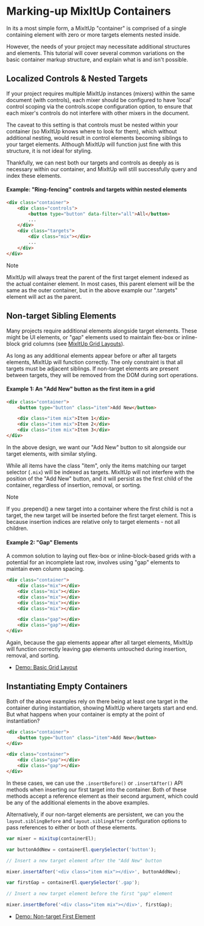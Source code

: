 # Marking-up MixItUp Containers

In its a most simple form, a MixItUp "container" is comprised of a single containing element with zero or more targets elements nested inside.

However, the needs of your project may necessitate additional structures and elements. This tutorial will cover several common variations on the basic container markup structure, and explain what is and isn't possible.

## Localized Controls & Nested Targets

If your project requires multiple MixItUp instances (mixers) within the same document (with controls), each mixer should be configured to have 'local' control scoping via the controls.scope configuration option, to ensure that each mixer's controls do not interfere with other mixers in the document.

The caveat to this setting is that controls must be nested within your container (so MixItUp knows where to look for them), which without additional nesting, would result in control elements becoming siblings to your target elements. Although MixItUp will function just fine with this structure, it is not ideal for styling.

Thankfully, we can nest both our targets and controls as deeply as is necessary within our container, and MixItUp will still successfully query and index these elements.

#### Example: "Ring-fencing" controls and targets within nested elements

```html
<div class="container">
    <div class="controls">
        <button type="button" data-filter="all">All</button>
        ...
    </div>
    <div class="targets">
        <div class="mix"></div>
        ...
    </div>
</div>
```

> [!NOTE]
> MixItUp will always treat the parent of the first target element indexed as the actual container element. In most cases, this parent element will be the same as the outer container, but in the above example our ".targets" element will act as the parent.

## Non-target Sibling Elements

Many projects require additional elements alongside target elements. These might be UI elements, or "gap" elements used to maintain flex-box or inline-block grid columns (see [MixItUp Grid Layouts](./mixitup-grid-layouts.md)).

As long as any additional elements appear before or after all targets elements, MixItUp will function correctly. The only constraint is that all targets must be adjacent siblings. If non-target elements are present between targets, they will be removed from the DOM during sort operations.

#### Example 1: An "Add New" button as the first item in a grid

```html
<div class="container">
    <button type="button" class="item">Add New</button>

    <div class="item mix">Item 1</div>
    <div class="item mix">Item 2</div>
    <div class="item mix">Item 3</div>
</div>
```

In the above design, we want our "Add New" button to sit alongside our target elements, with similar styling.

While all items have the class "item", only the items matching our target selector (`.mix`) will be indexed as targets. MixItUp will not interfere with the position of the "Add New" button, and it will persist as the first child of the container, regardless of insertion, removal, or sorting.

> [!NOTE]
> If you .prepend() a new target into a container where the first child is not a target, the new target will be inserted before the first target element. This is because insertion indices are relative only to target elements - not all children.

#### Example 2: "Gap" Elements

A common solution to laying out flex-box or inline-block-based grids with a potential for an incomplete last row, involves using "gap" elements to maintain even column spacing.

```html
<div class="container">
    <div class="mix"></div>
    <div class="mix"></div>
    <div class="mix"></div>
    <div class="mix"></div>
    <div class="mix"></div>

    <div class="gap"></div>
    <div class="gap"></div>
</div>
```

Again, because the gap elements appear after all target elements, MixItUp will function correctly leaving gap elements untouched during insertion, removal, and sorting.

- [Demo: Basic Grid Layout](https://patrickkunka.github.io/mixitup/demos/basic)

## Instantiating Empty Containers

Both of the above examples rely on there being at least one target in the container during instantiation, showing MixItUp where targets start and end. But what happens when your container is empty at the point of instantiation?

```html
<div class="container">
    <button type="button" class="item">Add New</button>
</div>
```

```html
<div class="container">
    <div class="gap"></div>
    <div class="gap"></div>
</div>
```

In these cases, we can use the `.insertBefore()` or `.insertAfter()` API methods when inserting our first target into the container. Both of these methods accept a reference element as their second argument, which could be any of the additional elements in the above examples.

Alternatively, if our non-target elements are persistent, we can you the `layout.siblingBefore` and `layout.siblingAfter` configuration options to pass references to either or both of these elements.

```js
var mixer = mixitup(containerEl);

var buttonAddNew = containerEl.querySelector('button');

// Insert a new target element after the "Add New" button

mixer.insertAfter('<div class="item mix"></div>', buttonAddNew);
```

```js
var firstGap = containerEl.querySelector('.gap');

// Insert a new target element before the first "gap" element

mixer.insertBefore('<div class="item mix"></div>', firstGap);
```

- [Demo: Non-target First Element](https://patrickkunka.github.io/mixitup/demos/insertion-non-target-elements)
